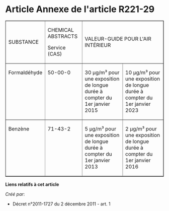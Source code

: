 # Article Annexe de l'article R221-29

<table align="center" width="680" border="1">
  <tbody>
    <tr>
      <td>

SUBSTANCE 

</td>
      <td>

CHEMICAL ABSTRACTS 

Service (CAS) 

</td>
      <td colspan="2">

VALEUR-GUIDE POUR L'AIR INTÉRIEUR 

</td>
    </tr>
    <tr>
      <td valign="top" align="left">

Formaldéhyde 

</td>
      <td valign="top" align="left">

50-00-0 

</td>
      <td align="left" valign="top">

30 µg/m³ pour une exposition de longue durée à compter du 1er janvier 2015 

</td>
      <td valign="top" align="left">

10 µg/m³ pour une exposition de longue durée à compter du 1er janvier 2023 

</td>
    </tr>
    <tr>
      <td valign="top" align="left">

Benzène 

</td>
      <td align="left" valign="top">

71-43-2 

</td>
      <td valign="top" align="left">

5 µg/m³ pour une exposition de longue durée à compter du 1er janvier 2013 

</td>
      <td valign="top" align="left">

2 µg/m³ pour une exposition de longue durée à compter du 1er janvier 2016

</td>
    </tr>
  </tbody>
</table>

**Liens relatifs à cet article**

_Créé par_:

  - Décret n°2011-1727 du 2 décembre 2011 - art. 1
